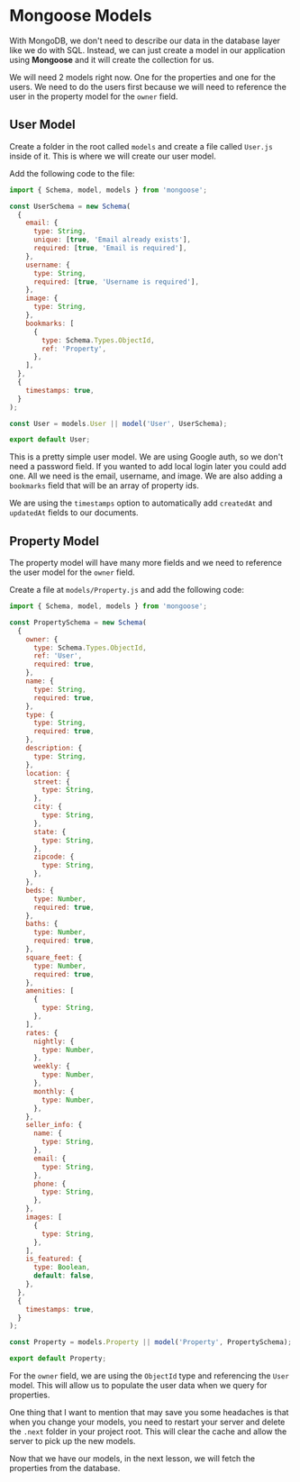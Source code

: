 # Mongoose Models

With MongoDB, we don't need to describe our data in the database layer like we do with SQL. Instead, we can just create a model in our application using **Mongoose** and it will create the collection for us.

We will need 2 models right now. One for the properties and one for the users. We need to do the users first because we will need to reference the user in the property model for the `owner` field.

## User Model

Create a folder in the root called `models` and create a file called `User.js` inside of it. This is where we will create our user model.

Add the following code to the file:

```js
import { Schema, model, models } from 'mongoose';

const UserSchema = new Schema(
  {
    email: {
      type: String,
      unique: [true, 'Email already exists'],
      required: [true, 'Email is required'],
    },
    username: {
      type: String,
      required: [true, 'Username is required'],
    },
    image: {
      type: String,
    },
    bookmarks: [
      {
        type: Schema.Types.ObjectId,
        ref: 'Property',
      },
    ],
  },
  {
    timestamps: true,
  }
);

const User = models.User || model('User', UserSchema);

export default User;
```

This is a pretty simple user model. We are using Google auth, so we don't need a password field. If you wanted to add local login later you could add one. All we need is the email, username, and image. We are also adding a `bookmarks` field that will be an array of property ids.

We are using the `timestamps` option to automatically add `createdAt` and `updatedAt` fields to our documents.

## Property Model

The property model will have many more fields and we need to reference the user model for the `owner` field.

Create a file at `models/Property.js` and add the following code:

```js
import { Schema, model, models } from 'mongoose';

const PropertySchema = new Schema(
  {
    owner: {
      type: Schema.Types.ObjectId,
      ref: 'User',
      required: true,
    },
    name: {
      type: String,
      required: true,
    },
    type: {
      type: String,
      required: true,
    },
    description: {
      type: String,
    },
    location: {
      street: {
        type: String,
      },
      city: {
        type: String,
      },
      state: {
        type: String,
      },
      zipcode: {
        type: String,
      },
    },
    beds: {
      type: Number,
      required: true,
    },
    baths: {
      type: Number,
      required: true,
    },
    square_feet: {
      type: Number,
      required: true,
    },
    amenities: [
      {
        type: String,
      },
    ],
    rates: {
      nightly: {
        type: Number,
      },
      weekly: {
        type: Number,
      },
      monthly: {
        type: Number,
      },
    },
    seller_info: {
      name: {
        type: String,
      },
      email: {
        type: String,
      },
      phone: {
        type: String,
      },
    },
    images: [
      {
        type: String,
      },
    ],
    is_featured: {
      type: Boolean,
      default: false,
    },
  },
  {
    timestamps: true,
  }
);

const Property = models.Property || model('Property', PropertySchema);

export default Property;
```

For the `owner` field, we are using the `ObjectId` type and referencing the `User` model. This will allow us to populate the user data when we query for properties.

One thing that I want to mention that may save you some headaches is that when you change your models, you need to restart your server and delete the `.next` folder in your project root. This will clear the cache and allow the server to pick up the new models.

Now that we have our models, in the next lesson, we will fetch the properties from the database.
